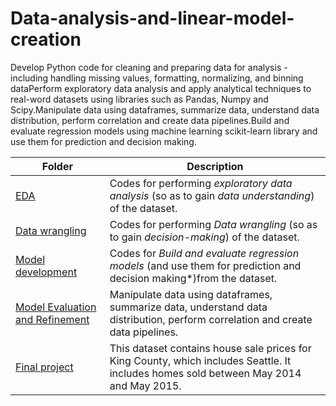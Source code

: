 # Data-analysis-and-linear-model-creation
Develop Python code for cleaning and preparing data for analysis - including handling missing values, formatting, normalizing, and binning dataPerform exploratory data analysis and apply analytical techniques to real-word datasets using libraries such as Pandas, Numpy and Scipy.Manipulate data using dataframes, summarize data, understand data distribution, perform correlation and create data pipelines.Build and evaluate regression models using machine learning scikit-learn library and use them for prediction and decision making.


Folder | Description
---|---
[EDA](https://github.com/Nizamdeen-Mohamed/Data-analysis-and-linear-model-creation-Project/blob/main/Exploratory_data_analysis.ipynb) | Codes for performing *exploratory data analysis* (so as to gain *data understanding*) of the dataset.
[Data wrangling](https://github.com/Nizamdeen-Mohamed/Data-analysis-and-linear-model-creation-Project/blob/main/Review-Data-Wrangling.ipynb) | Codes for performing *Data wrangling* (so as to gain *decision-making*) of the dataset.
[Model development](https://github.com/Nizamdeen-Mohamed/Data-analysis-and-linear-model-creation-Project/blob/main/Review-Model-Development.ipynb) | Codes for  *Build and evaluate regression models* (and use them for prediction and decision making*)from the dataset.
[Model Evaluation and Refinement](https://github.com/Nizamdeen-Mohamed/Data-analysis-and-linear-model-creation-Project/blob/main/Model_Evaluation_and_Refinement_cars.ipynb) | Manipulate data using dataframes, summarize data, understand data distribution, perform correlation and create data pipelines.
[Final project](https://github.com/Nizamdeen-Mohamed/Data-analysis-and-linear-model-creation-Project/blob/main/House_Sales_in_King_Count_USA.ipynb) | This dataset contains house sale prices for King County, which includes Seattle. It includes homes sold between May 2014 and May 2015.
